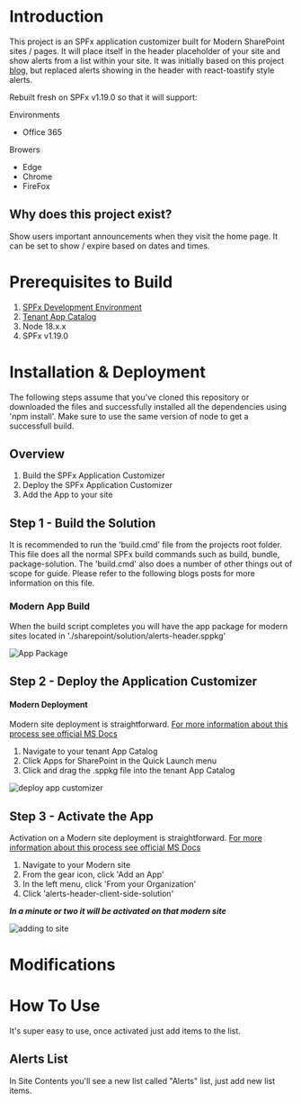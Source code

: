 # Introduction
This project is an SPFx application customizer built for Modern SharePoint sites / pages. It will place itself in the header placeholder of your site and show alerts from a list within your site. It was initially based on this project [blog](https://thomasdaly.net/2021/10/10/alerts-header-spfx-project/), but replaced alerts showing in the header with react-toastify style alerts. 

Rebuilt fresh on SPFx v1.19.0 so that it will support:

Environments
+ Office 365

Browers
+ Edge
+ Chrome
+ FireFox

## Why does this project exist? 
Show users important announcements when they visit the home page. It can be set to show / expire based on dates and times. 


# Prerequisites to Build
1. [SPFx Development Environment](https://docs.microsoft.com/en-us/sharepoint/dev/spfx/set-up-your-development-environment)
2. [Tenant App Catalog](https://docs.microsoft.com/en-us/sharepoint/dev/spfx/set-up-your-developer-tenant#create-app-catalog-site)
4. Node 18.x.x
5. SPFx v1.19.0

# Installation & Deployment
The following steps assume that you've cloned this repository or downloaded the files and successfully installed all the dependencies using 'npm install'. Make sure to use the same version of node to get a successfull build. 

## Overview
1. Build the SPFx Application Customizer
2. Deploy the SPFx Application Customizer
3. Add the App to your site

## Step 1 - Build the Solution
It is recommended to run the 'build.cmd' file from the projects root folder. This file does all the normal SPFx build commands such as build, bundle, package-solution. The 'build.cmd' also does a number of other things out of scope for guide. Please refer to the following blogs posts for more information on this file.

### Modern App Build
When the build script completes you will have the app package for modern sites located in './sharepoint/solution/alerts-header.sppkg'

![App Package](https://github.com/tom-daly/spfx-side-navigation/blob/master/images/package.png)

## Step 2 - Deploy the Application Customizer

#### Modern Deployment
Modern site deployment is straightforward. [For more information about this process see official MS Docs](https://docs.microsoft.com/en-us/sharepoint/use-app-catalog)

1. Navigate to your tenant App Catalog
2. Click Apps for SharePoint in the Quick Launch menu
3. Click and drag the .sppkg file into the tenant App Catalog

![deploy app customizer](https://i.imgur.com/il6utDR.gif)

## Step 3 - Activate the App
Activation on a Modern site deployment is straightforward. [For more information about this process see official MS Docs](https://docs.microsoft.com/en-us/sharepoint/use-app-catalog)

1. Navigate to your Modern site
2. From the gear icon, click 'Add an App'
3. In the left menu, click 'From your Organization'
4. Click 'alerts-header-client-side-solution'

***In a minute or two it will be activated on that modern site***

![adding to site](https://github.com/tom-daly/spfx-side-navigation/blob/master/images/add_app.gif)

# Modifications


# How To Use
It's super easy to use, once activated just add items to the list.

## Alerts List
In Site Contents you'll see a new list called "Alerts" list, just add new list items.

